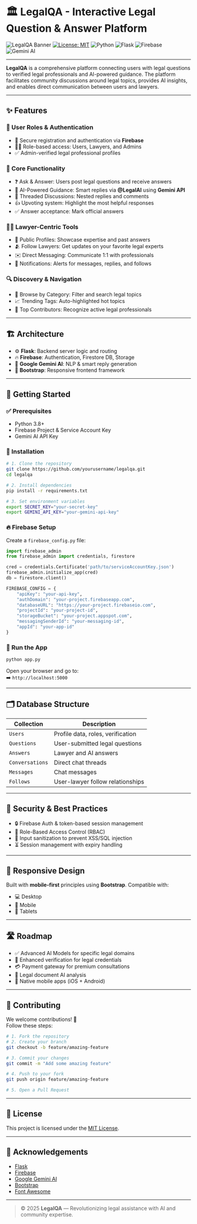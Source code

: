 
# 🏛️ LegalQA - Interactive Legal Question & Answer Platform

![LegalQA Banner](https://img.shields.io/badge/Legal-QA-blue?style=for-the-badge)
[![License: MIT](https://img.shields.io/badge/License-MIT-yellow.svg)](https://opensource.org/licenses/MIT)
![Python](https://img.shields.io/badge/Python-3.8+-blue)
![Flask](https://img.shields.io/badge/Flask-2.0+-green)
![Firebase](https://img.shields.io/badge/Firebase-9.0+-orange)
![Gemini AI](https://img.shields.io/badge/Gemini-AI-purple)

---

**LegalQA** is a comprehensive platform connecting users with legal questions to verified legal professionals and AI-powered guidance. The platform facilitates community discussions around legal topics, provides AI insights, and enables direct communication between users and lawyers.

---

## ✨ Features

### 👥 User Roles & Authentication
- 🔐 Secure registration and authentication via **Firebase**
- 🧑‍⚖️ Role-based access: Users, Lawyers, and Admins
- ✅ Admin-verified legal professional profiles

### 💬 Core Functionality
- ❓ Ask & Answer: Users post legal questions and receive answers
- 🤖 AI-Powered Guidance: Smart replies via **@LegalAI** using **Gemini API**
- 💬 Threaded Discussions: Nested replies and comments
- 👍 Upvoting system: Highlight the most helpful responses
- ✅ Answer acceptance: Mark official answers

### 👨‍⚖️ Lawyer-Centric Tools
- 🧾 Public Profiles: Showcase expertise and past answers
- 🫂 Follow Lawyers: Get updates on your favorite legal experts
- ✉️ Direct Messaging: Communicate 1:1 with professionals
- 🔔 Notifications: Alerts for messages, replies, and follows

### 🔍 Discovery & Navigation
- 📂 Browse by Category: Filter and search legal topics
- 📈 Trending Tags: Auto-highlighted hot topics
- 🌟 Top Contributors: Recognize active legal professionals

---

## 🏗️ Architecture

- ⚙️ **Flask**: Backend server logic and routing
- 🔥 **Firebase**: Authentication, Firestore DB, Storage
- 🧠 **Google Gemini AI**: NLP & smart reply generation
- 🎨 **Bootstrap**: Responsive frontend framework

---

## 🚀 Getting Started

### ✅ Prerequisites
- Python 3.8+
- Firebase Project & Service Account Key
- Gemini AI API Key

### 🔧 Installation

```bash
# 1. Clone the repository
git clone https://github.com/yourusername/legalqa.git
cd legalqa

# 2. Install dependencies
pip install -r requirements.txt

# 3. Set environment variables
export SECRET_KEY="your-secret-key"
export GEMINI_API_KEY="your-gemini-api-key"
```

### 🔥 Firebase Setup

Create a `firebase_config.py` file:

```python
import firebase_admin
from firebase_admin import credentials, firestore

cred = credentials.Certificate('path/to/serviceAccountKey.json')
firebase_admin.initialize_app(cred)
db = firestore.client()

FIREBASE_CONFIG = {
    "apiKey": "your-api-key",
    "authDomain": "your-project.firebaseapp.com",
    "databaseURL": "https://your-project.firebaseio.com",
    "projectId": "your-project-id",
    "storageBucket": "your-project.appspot.com",
    "messagingSenderId": "your-messaging-id",
    "appId": "your-app-id"
}
```

### 🏃 Run the App

```bash
python app.py
```

Open your browser and go to:  
➡️ `http://localhost:5000`

---

## 🗂️ Database Structure

| Collection    | Description                                   |
|---------------|-----------------------------------------------|
| `Users`       | Profile data, roles, verification             |
| `Questions`   | User-submitted legal questions                |
| `Answers`     | Lawyer and AI answers                         |
| `Conversations` | Direct chat threads                        |
| `Messages`    | Chat messages                                 |
| `Follows`     | User-lawyer follow relationships              |

---

## 🔐 Security & Best Practices

- 🔒 Firebase Auth & token-based session management
- 🔐 Role-Based Access Control (RBAC)
- 🧼 Input sanitization to prevent XSS/SQL injection
- ⏳ Session management with expiry handling

---

## 📱 Responsive Design

Built with **mobile-first** principles using **Bootstrap**. Compatible with:
- 💻 Desktop
- 📱 Mobile
- 📱 Tablets

---

## 🛣️ Roadmap

- ✅ Advanced AI Models for specific legal domains
- 🔐 Enhanced verification for legal credentials
- 💳 Payment gateway for premium consultations
- 📄 Legal document AI analysis
- 📱 Native mobile apps (iOS + Android)

---

## 🤝 Contributing

We welcome contributions! 🎉  
Follow these steps:

```bash
# 1. Fork the repository
# 2. Create your branch
git checkout -b feature/amazing-feature

# 3. Commit your changes
git commit -m "Add some amazing feature"

# 4. Push to your fork
git push origin feature/amazing-feature

# 5. Open a Pull Request
```

---

## 📝 License

This project is licensed under the [MIT License](https://opensource.org/licenses/MIT).

---

## 🙏 Acknowledgements

- [Flask](https://flask.palletsprojects.com/)
- [Firebase](https://firebase.google.com/)
- [Google Gemini AI](https://ai.google.dev/)
- [Bootstrap](https://getbootstrap.com/)
- [Font Awesome](https://fontawesome.com/)

---

> © 2025 **LegalQA** — Revolutionizing legal assistance with AI and community expertise.
